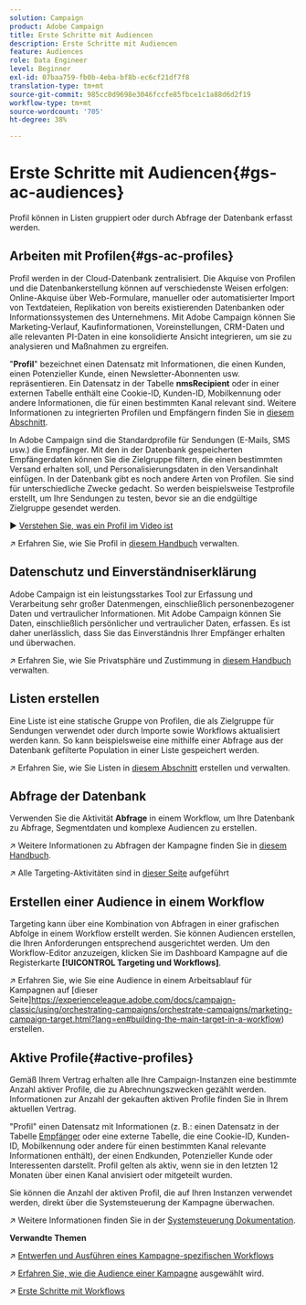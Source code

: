 ```yaml
---
solution: Campaign
product: Adobe Campaign
title: Erste Schritte mit Audiencen
description: Erste Schritte mit Audiencen
feature: Audiences
role: Data Engineer
level: Beginner
exl-id: 07baa759-fb0b-4eba-bf8b-ec6cf21df7f8
translation-type: tm+mt
source-git-commit: 985cc0d9698e3046fccfe85fbce1c1a88d6d2f19
workflow-type: tm+mt
source-wordcount: '705'
ht-degree: 38%

---
```


# Erste Schritte mit Audiencen{#gs-ac-audiences}

Profil können in Listen gruppiert oder durch Abfrage der Datenbank erfasst werden.

## Arbeiten mit Profilen{#gs-ac-profiles}

Profil werden in der Cloud-Datenbank zentralisiert. Die Akquise von Profilen und die Datenbankerstellung können auf verschiedenste Weisen erfolgen: Online-Akquise über Web-Formulare, manueller oder automatisierter Import von Textdateien, Replikation von bereits existierenden Datenbanken oder Informationssystemen des Unternehmens. Mit Adobe Campaign können Sie Marketing-Verlauf, Kaufinformationen, Voreinstellungen, CRM-Daten und alle relevanten PI-Daten in eine konsolidierte Ansicht integrieren, um sie zu analysieren und Maßnahmen zu ergreifen.

&quot;**Profil**&quot; bezeichnet einen Datensatz mit Informationen, die einen Kunden, einen Potenzieller Kunde, einen Newsletter-Abonnenten usw. repräsentieren.
Ein Datensatz in der Tabelle **nmsRecipient** oder in einer externen Tabelle enthält eine Cookie-ID, Kunden-ID, Mobilkennung oder andere Informationen, die für einen bestimmten Kanal relevant sind. Weitere Informationen zu integrierten Profilen und Empfängern finden Sie in [diesem Abschnitt](../dev/datamodel.md#ootb-profiles).

In Adobe Campaign sind die Standardprofile für Sendungen (E-Mails, SMS usw.) die Empfänger. Mit den in der Datenbank gespeicherten Empfängerdaten können Sie die Zielgruppe filtern, die einen bestimmten Versand erhalten soll, und Personalisierungsdaten in den Versandinhalt einfügen. In der Datenbank gibt es noch andere Arten von Profilen. Sie sind für unterschiedliche Zwecke gedacht. So werden beispielsweise Testprofile erstellt, um Ihre Sendungen zu testen, bevor sie an die endgültige Zielgruppe gesendet werden.

:arrow_forward: [Verstehen Sie, was ein Profil im Video ist](https://video.tv.adobe.com/v/35611?quality=12)

:arrow_upper_right: Erfahren Sie, wie Sie Profil in [diesem Handbuch](https://experienceleague.adobe.com/docs/campaign-classic/using/getting-started/profile-management/about-profiles.html) verwalten.

## Datenschutz und Einverständniserklärung

Adobe Campaign ist ein leistungsstarkes Tool zur Erfassung und Verarbeitung sehr großer Datenmengen, einschließlich personenbezogener Daten und vertraulicher Informationen. Mit Adobe Campaign können Sie Daten, einschließlich persönlicher und vertraulicher Daten, erfassen. Es ist daher unerlässlich, dass Sie das Einverständnis Ihrer Empfänger erhalten und überwachen.

:arrow_upper_right: Erfahren Sie, wie Sie Privatsphäre und Zustimmung in [diesem Handbuch](https://experienceleague.corp.adobe.com/docs/campaign-classic/using/getting-started/privacy/privacy-and-recommendations.html) verwalten.


## Listen erstellen

Eine Liste ist eine statische Gruppe von Profilen, die als Zielgruppe für Sendungen verwendet oder durch Importe sowie Workflows aktualisiert werden kann. So kann beispielsweise eine mithilfe einer Abfrage aus der Datenbank gefilterte Population in einer Liste gespeichert werden.

:arrow_upper_right: Erfahren Sie, wie Sie Listen in [diesem Abschnitt](https://experienceleague.adobe.com/docs/campaign-classic/using/getting-started/profile-management/creating-and-managing-lists.html) erstellen und verwalten.

## Abfrage der Datenbank

Verwenden Sie die Aktivität **Abfrage** in einem Workflow, um Ihre Datenbank zu Abfrage, Segmentdaten und komplexe Audiencen zu erstellen.

:arrow_upper_right: Weitere Informationen zu Abfragen der Kampagne finden Sie in [diesem Handbuch](https://experienceleague.adobe.com/docs/campaign-classic/using/automating-with-workflows/introduction/targeting-data.html).

:arrow_upper_right: Alle Targeting-Aktivitäten sind in [dieser Seite](https://experienceleague.adobe.com/docs/campaign-classic/using/automating-with-workflows/targeting-activities/about-targeting-activities.html) aufgeführt

## Erstellen einer Audience in einem Workflow

Targeting kann über eine Kombination von Abfragen in einer grafischen Abfolge in einem Workflow erstellt werden. Sie können Audiencen erstellen, die Ihren Anforderungen entsprechend ausgerichtet werden. Um den Workflow-Editor anzuzeigen, klicken Sie im Dashboard Kampagne auf die Registerkarte **[!UICONTROL Targeting und Workflows]**.

:arrow_upper_right: Erfahren Sie, wie Sie eine Audience in einem Arbeitsablauf für Kampagnen auf [dieser Seite]https://experienceleague.adobe.com/docs/campaign-classic/using/orchestrating-campaigns/orchestrate-campaigns/marketing-campaign-target.html?lang=en#building-the-main-target-in-a-workflow) erstellen.


## Aktive Profile{#active-profiles}

Gemäß Ihrem Vertrag erhalten alle Ihre Campaign-Instanzen eine bestimmte Anzahl aktiver Profile, die zu Abrechnungszwecken gezählt werden. Informationen zur Anzahl der gekauften aktiven Profile finden Sie in Ihrem aktuellen Vertrag.

&quot;Profil&quot; einen Datensatz mit Informationen (z. B.: einen Datensatz in der Tabelle [Empfänger](../dev/datamodel.md) oder eine externe Tabelle, die eine Cookie-ID, Kunden-ID, Mobilkennung oder andere für einen bestimmten Kanal relevante Informationen enthält), der einen Endkunden, Potenzieller Kunde oder Interessenten darstellt. Profil gelten als aktiv, wenn sie in den letzten 12 Monaten über einen Kanal anvisiert oder mitgeteilt wurden.

Sie können die Anzahl der aktiven Profil, die auf Ihren Instanzen verwendet werden, direkt über die Systemsteuerung der Kampagne überwachen.

:arrow_upper_right: Weitere Informationen finden Sie in der [Systemsteuerung Dokumentation](https://docs.adobe.com/content/help/de-DE/control-panel/using/performance-mosnitoring/active-profiles-monitoring.html).


**Verwandte Themen**

:arrow_upper_right: [Entwerfen und Ausführen eines Kampagne-spezifischen Workflows](https://experienceleague.adobe.com/docs/campaign-classic/using/automating-with-workflows/introduction/building-a-workflow.html)

:arrow_upper_right: [Erfahren Sie, wie die Audience einer Kampagne](https://experienceleague.adobe.com/docs/campaign-classic/using/orchestrating-campaigns/orchestrate-campaigns/marketing-campaign-target.html) ausgewählt wird.

:arrow_upper_right: [Erste Schritte mit Workflows](https://experienceleague.adobe.com/docs/campaign-classic/using/automating-with-workflows/introduction/about-workflows.html)
